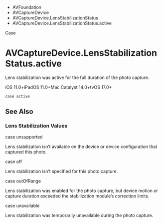

- AVFoundation
- AVCaptureDevice
- AVCaptureDevice.LensStabilizationStatus
-  AVCaptureDevice.LensStabilizationStatus.active 

Case

# AVCaptureDevice.LensStabilizationStatus.active

Lens stabilization was active for the full duration of the photo capture.

iOS 11.0+iPadOS 11.0+Mac Catalyst 14.0+tvOS 17.0+

``` source
case active
```

## See Also

### Lens Stabilization Values

case unsupported

Lens stabilization isn’t available on the device or device configuration that captured this photo.

case off

Lens stabilization isn’t specified for this photo capture.

case outOfRange

Lens stabilization was enabled for the photo capture, but device motion or capture duration exceeded the stabilization module’s correction limits.

case unavailable

Lens stabilization was temporarily unavailable during the photo capture.

